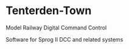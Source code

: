 # Tenterden-Town
Model Railway Digital Command Control 

Software for Sprog II DCC and related systems
